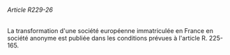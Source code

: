 ###### Article R229-26

La transformation d'une société européenne immatriculée en France en société anonyme est publiée dans les conditions prévues à l'article R. 225-165.

